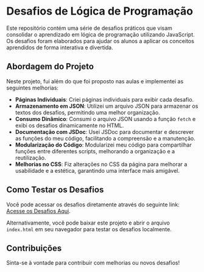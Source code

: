 

# Desafios de Lógica de Programação

Este repositório contém uma série de desafios práticos que visam consolidar o aprendizado em lógica de programação utilizando JavaScript. Os desafios foram elaborados para ajudar os alunos a aplicar os conceitos aprendidos de forma interativa e divertida.

## Abordagem do Projeto

Neste projeto, fui além do que foi proposto nas aulas e implementei as seguintes melhorias:

- **Páginas Individuais**: Criei páginas individuais para exibir cada desafio.
- **Armazenamento em JSON**: Utilizei um arquivo JSON para armazenar os textos dos desafios, permitindo uma melhor organização.
- **Consumo Dinâmico**: Consumi o arquivo JSON usando a função `fetch` e exibi os desafios dinamicamente no HTML.
- **Documentação com JSDoc**: Usei JSDoc para documentar e descrever as funções do meu código, facilitando a compreensão e a manutenção.
- **Modularização do Código**: Modularizei meu código para compartilhar funções entre diferentes scripts, melhorando a organização e a reutilização.
- **Melhorias no CSS**: Fiz alterações no CSS da página para melhorar a usabilidade e a estética, garantindo uma interface mais amigável.

## Como Testar os Desafios

Você pode acessar os desafios diretamente através do seguinte link: [Acesse os Desafios Aqui](LINK_AQUI).

Alternativamente, você pode baixar este projeto e abrir o arquivo `index.html` em seu navegador para testar os desafios localmente.

## Contribuições

Sinta-se à vontade para contribuir com melhorias ou novos desafios!